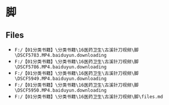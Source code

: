 # 脚

## Files

- `F:/【01分类书籍】\分类书籍\16医药卫生\古溪针刀视频\脚\DSCF5783.MP4.baiduyun.downloading`
- `F:/【01分类书籍】\分类书籍\16医药卫生\古溪针刀视频\脚\DSCF5786.MP4.baiduyun.downloading`
- `F:/【01分类书籍】\分类书籍\16医药卫生\古溪针刀视频\脚\DSCF5949.MP4.baiduyun.downloading`
- `F:/【01分类书籍】\分类书籍\16医药卫生\古溪针刀视频\脚\DSCF5950.MP4.baiduyun.downloading`
- `F:/【01分类书籍】\分类书籍\16医药卫生\古溪针刀视频\脚\files.md`
